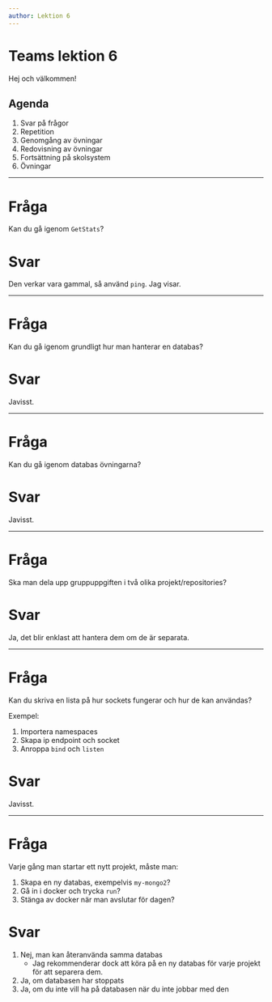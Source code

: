 ```yaml
---
author: Lektion 6
---
```


# Teams lektion 6

Hej och välkommen!

## Agenda

1. Svar på frågor
2. Repetition
3. Genomgång av övningar
4. Redovisning av övningar
5. Fortsättning på skolsystem
6. Övningar

---

# Fråga

Kan du gå igenom `GetStats`?

# Svar

Den verkar vara gammal, så använd `ping`. Jag visar.

---

# Fråga

Kan du gå igenom grundligt hur man hanterar en databas?

# Svar

Javisst.

---

# Fråga

Kan du gå igenom databas övningarna?

# Svar

Javisst.

---

# Fråga

Ska man dela upp gruppuppgiften i två olika projekt/repositories?

# Svar

Ja, det blir enklast att hantera dem om de är separata.

---

# Fråga

Kan du skriva en lista på hur sockets fungerar och hur de kan användas?

Exempel:

1. Importera namespaces
2. Skapa ip endpoint och socket
3. Anroppa `bind` och `listen`

# Svar

Javisst.

---

# Fråga

Varje gång man startar ett nytt projekt, måste man:

1. Skapa en ny databas, exempelvis `my-mongo2`?
2. Gå in i docker och trycka `run`?
3. Stänga av docker när man avslutar för dagen?

# Svar

1. Nej, man kan återanvända samma databas
   - Jag rekommenderar dock att köra på en ny databas för varje projekt för att separera dem.
2. Ja, om databasen har stoppats
3. Ja, om du inte vill ha på databasen när du inte jobbar med den
